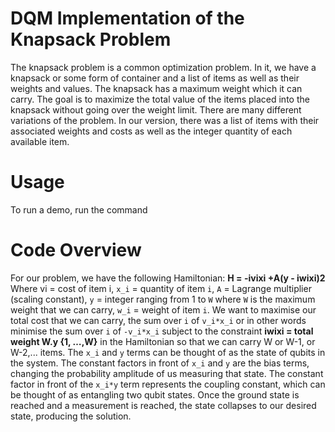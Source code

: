 # DQM Implementation of the Knapsack Problem
The knapsack problem is a common optimization problem. In it, we have a knapsack or some form of container and a list of items as well as their weights and values. The knapsack has a maximum weight which it can carry. The goal is to maximize the total value of the items placed into the knapsack without going over the weight limit. There are many different variations of the problem. In our version, there was a list of items with their associated weights and costs as well as the integer quantity of each available item. 

# Usage
To run a demo, run the command

# Code Overview
For our problem, we have the following Hamiltonian:
__H = -ivixi +A(y - iwixi)2__
Where vi = cost of item i, ```x_i``` = quantity of item ```i```, ```A``` = Lagrange multiplier (scaling constant),  ```y``` = integer ranging from 1 to ```W``` where ```W``` is the maximum weight that we can carry, ```w_i``` = weight of item ```i```.
We want to maximise our total cost that we can carry, the sum over ```i``` of ```v_i*x_i``` or in other words minimise the sum over ```i``` of ```-v_i*x_i``` subject to the constraint __iwixi = total weight W.y {1, …,W}__ in the Hamiltonian so that we can carry W or W-1, or W-2,... items.
The ```x_i``` and ```y``` terms can be thought of as the state of qubits in the system. The constant factors in front of ```x_i``` and ```y``` are the bias terms, changing the probability amplitude of us measuring that state. The constant factor in front of the ```x_i*y``` term represents the coupling constant, which can be thought of as entangling two qubit states. Once the ground state is reached and a measurement is reached, the state collapses to our desired state, producing the solution.
